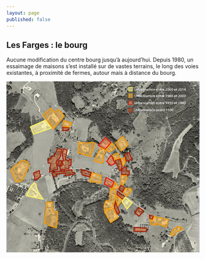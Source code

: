 ```yaml
---
layout: page
published: false
---
```


## Les Farges : le bourg

Aucune modification du centre bourg jusqu’à aujourd’hui. Depuis 1980, un essaimage de maisons s’est installé sur de vastes terrains, le long des voies existantes, à proximité de fermes, autour mais à distance du bourg.

![](/data/images/9/histoire/9_HISTOIRE_POPUP_4.jpg)